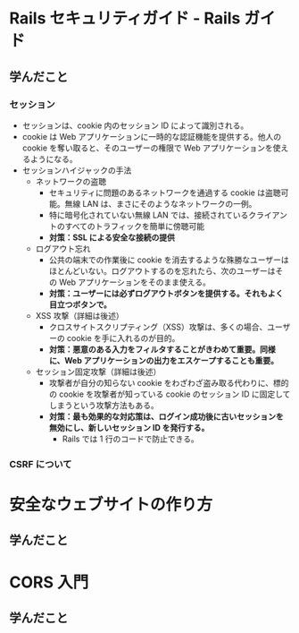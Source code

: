# Rails セキュリティガイド - Rails ガイド

## 学んだこと

### セッション

- セッションは、cookie 内のセッション ID によって識別される。
- cookie は Web アプリケーションに一時的な認証機能を提供する。他人の cookie を奪い取ると、そのユーザーの権限で Web アプリケーションを使えるようになる。
- セッションハイジャックの手法
  - ネットワークの盗聴
    - セキュリティに問題のあるネットワークを通過する cookie は盗聴可能。無線 LAN は、まさにそのようなネットワークの一例。
    - 特に暗号化されていない無線 LAN では、接続されているクライアントのすべてのトラフィックを簡単に傍聴可能
    - **対策：SSL による安全な接続の提供**
  - ログアウト忘れ
    - 公共の端末での作業後に cookie を消去するような殊勝なユーザーはほとんどいない。ログアウトするのを忘れたら、次のユーザーはその Web アプリケーションをそのまま使える。
    - **対策：ユーザーには必ずログアウトボタンを提供する。それもよく目立つボタンで。**
  - XSS 攻撃（詳細は後述）
    - クロスサイトスクリプティング（XSS）攻撃は、多くの場合、ユーザーの cookie を手に入れるのが目的。
    - **対策：悪意のある入力をフィルタすることがきわめて重要。同様に、Web アプリケーションの出力をエスケープすることも重要。**
  - セッション固定攻撃（詳細は後述）
    - 攻撃者が自分の知らない cookie をわざわざ盗み取る代わりに、標的の cookie を攻撃者が知っている cookie のセッション ID に固定してしまうという攻撃方法もある。
    - **対策：最も効果的な対応策は、ログイン成功後に古いセッションを無効にし、新しいセッション ID を発行する。**
      - Rails では 1 行のコードで防止できる。

### CSRF について

# 安全なウェブサイトの作り方

## 学んだこと

# CORS 入門

## 学んだこと
